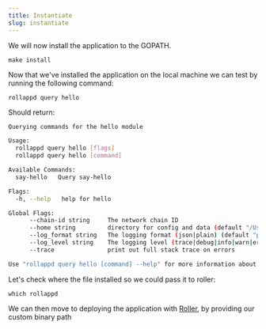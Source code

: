 ```yaml
---
title: Instantiate
slug: instantiate
---
```


We will now install the application to the GOPATH.

```
make install
```

Now that we've installed the application on the local machine we can test by running the following command:

```
rollappd query hello
```

Should return:

```sh
Querying commands for the hello module

Usage:
  rollappd query hello [flags]
  rollappd query hello [command]

Available Commands:
  say-hello   Query say-hello

Flags:
  -h, --help   help for hello

Global Flags:
      --chain-id string     The network chain ID
      --home string         directory for config and data (default "/Users/mtsitrin/.rollapp")
      --log_format string   The logging format (json|plain) (default "plain")
      --log_level string    The logging level (trace|debug|info|warn|error|fatal|panic) (default "info")
      --trace               print out full stack trace on errors

Use "rollappd query hello [command] --help" for more information about a command.
```

Let's check where the file installed so we could pass it to roller:

`which rollappd`

We can then move to deploying the application with [Roller](/docs/build/quick-start/roller-quick/install.md), by providing our custom binary path

